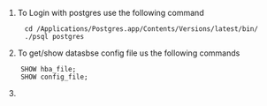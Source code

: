 1) To Login with postgres use the following command

```
	 cd /Applications/Postgres.app/Contents/Versions/latest/bin/
	 ./psql postgres
```

2) To get/show datasbse config file us the following commands

```
	SHOW hba_file;
	SHOW config_file;
```
	
3) 